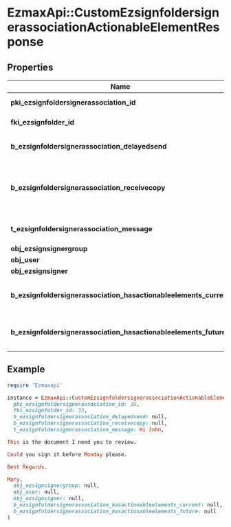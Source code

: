 # EzmaxApi::CustomEzsignfoldersignerassociationActionableElementResponse

## Properties

| Name | Type | Description | Notes |
| ---- | ---- | ----------- | ----- |
| **pki_ezsignfoldersignerassociation_id** | **Integer** | The unique ID of the Ezsignfoldersignerassociation |  |
| **fki_ezsignfolder_id** | **Integer** | The unique ID of the Ezsignfolder |  |
| **b_ezsignfoldersignerassociation_delayedsend** | **Boolean** | If this flag is true the signatory is part of a delayed send. |  |
| **b_ezsignfoldersignerassociation_receivecopy** | **Boolean** | If this flag is true. The signatory will receive a copy of every signed Ezsigndocument even if it ain&#39;t required to sign the document. |  |
| **t_ezsignfoldersignerassociation_message** | **String** | A custom text message that will be added to the email sent. |  |
| **obj_ezsignsignergroup** | [**EzsignsignergroupResponseCompound**](EzsignsignergroupResponseCompound.md) |  | [optional] |
| **obj_user** | [**EzsignfoldersignerassociationResponseCompoundUser**](EzsignfoldersignerassociationResponseCompoundUser.md) |  | [optional] |
| **obj_ezsignsigner** | [**EzsignsignerResponseCompound**](EzsignsignerResponseCompound.md) |  | [optional] |
| **b_ezsignfoldersignerassociation_hasactionableelements_current** | **Boolean** | Indicates if the Ezsignfoldersignerassociation has actionable elements in the current step |  |
| **b_ezsignfoldersignerassociation_hasactionableelements_future** | **Boolean** | Indicates if the Ezsignfoldersignerassociation has actionable elements in a future step |  |

## Example

```ruby
require 'Ezmaxapi'

instance = EzmaxApi::CustomEzsignfoldersignerassociationActionableElementResponse.new(
  pki_ezsignfoldersignerassociation_id: 20,
  fki_ezsignfolder_id: 33,
  b_ezsignfoldersignerassociation_delayedsend: null,
  b_ezsignfoldersignerassociation_receivecopy: null,
  t_ezsignfoldersignerassociation_message: Hi John,

This is the document I need you to review.

Could you sign it before Monday please.

Best Regards.

Mary,
  obj_ezsignsignergroup: null,
  obj_user: null,
  obj_ezsignsigner: null,
  b_ezsignfoldersignerassociation_hasactionableelements_current: null,
  b_ezsignfoldersignerassociation_hasactionableelements_future: null
)
```

